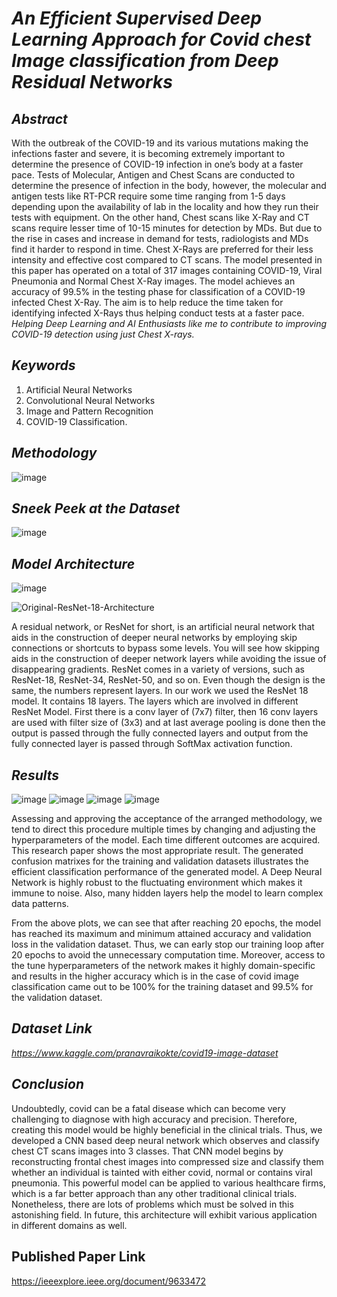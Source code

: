 # _An Efficient Supervised Deep Learning Approach for Covid chest Image classification from Deep Residual Networks_

## _Abstract_
With the outbreak of the COVID-19 and its various mutations making the infections faster and severe, it is becoming extremely important to determine the presence of COVID-19 infection in one’s body at a faster pace. Tests of Molecular, Antigen and Chest Scans are conducted to determine the presence of infection in the body, however, the molecular and antigen tests like RT-PCR require some time ranging from 1-5 days depending upon the availability of lab in the locality and how they run their tests with equipment. On the other hand, Chest scans like X-Ray and CT scans require lesser time of 10-15 minutes for detection by MDs. But due to the rise in cases and increase in demand for tests, radiologists and MDs find it harder to respond in time. Chest X-Rays are preferred for their less intensity and effective cost compared to CT scans. The model presented in this paper has operated on a total of 317 images containing COVID-19, Viral Pneumonia and Normal Chest X-Ray images. The model achieves an accuracy of 99.5% in the testing phase for classification of a COVID-19 infected Chest X-Ray. The aim is to help reduce the time taken for identifying infected X-Rays thus helping conduct tests at a faster pace. 
_Helping Deep Learning and AI Enthusiasts like me to contribute to improving COVID-19 detection using just Chest X-rays._

## _Keywords_
1) Artificial Neural Networks
2) Convolutional Neural Networks 
3) Image and Pattern Recognition 
4) COVID-19 Classification. 

## _Methodology_
![image](https://user-images.githubusercontent.com/65220704/132106660-75869364-19cc-4a17-8a68-58939ba24bd9.png)

## _Sneek Peek at the Dataset_
![image](https://user-images.githubusercontent.com/65220704/132106704-abe7e22b-b12d-4889-ab0e-c096fea3b328.png)



## _Model Architecture_
![image](https://user-images.githubusercontent.com/65220704/132106720-2c68f29e-1c5e-4d6d-bd27-a0a054bfb20a.png)

![Original-ResNet-18-Architecture](https://user-images.githubusercontent.com/65220704/132106510-02b931d3-7e48-459f-8977-22dbce19ef79.png)

A residual network, or ResNet for short, is an artificial neural network that aids in the construction of deeper neural networks by employing skip connections or shortcuts to bypass some levels. You will see how skipping aids in the construction of deeper network layers while avoiding the issue of disappearing gradients. ResNet comes in a variety of versions, such as ResNet-18, ResNet-34, ResNet-50, and so on. Even though the design is the same, the numbers represent layers. In our work we used the ResNet 18 model. It contains 18 layers. The layers which are involved in different ResNet Model. First there is a conv layer of (7x7) filter, then 16 conv layers are used with filter size of (3x3) and at last average pooling is done then the output is passed through the fully connected layers and output from the fully connected layer is passed through SoftMax activation function.


## _Results_
![image](https://user-images.githubusercontent.com/65220704/132106741-ff78753b-3796-4355-84df-35d5b787b5f8.png)
![image](https://user-images.githubusercontent.com/65220704/132106749-96f631ca-0766-4d54-8d83-5920915cb08c.png)
![image](https://user-images.githubusercontent.com/65220704/132106872-2dd86ce3-5c84-4767-9349-bd4814f80bad.png)
![image](https://user-images.githubusercontent.com/65220704/132106781-31b4ee40-aa8f-4197-b178-3a3309de61df.png)

Assessing and approving the acceptance of the arranged methodology, we tend to direct this procedure multiple times by changing and adjusting the hyperparameters of the model. Each time different outcomes are acquired. This research paper shows the most appropriate result. The generated confusion matrixes for the training and validation datasets illustrates the efficient classification performance of the generated model. 
A Deep Neural Network is highly robust to the fluctuating environment which makes it immune to noise. Also, many hidden layers help the model to learn complex data patterns.  

From the above plots, we can see that after reaching 20 epochs, the model has reached its maximum and minimum attained accuracy and validation loss in the validation dataset. Thus, we can early stop our training loop after 20 epochs to avoid the unnecessary computation time.
Moreover, access to the tune hyperparameters of the network makes it highly domain-specific and results in the higher accuracy which is in the case of covid image classification came out to be 100% for the training dataset and 99.5% for the validation dataset.  

## _Dataset Link_
_https://www.kaggle.com/pranavraikokte/covid19-image-dataset_

## _Conclusion_
Undoubtedly, covid can be a fatal disease which can become very challenging to diagnose with high accuracy and precision. Therefore, creating this model would be highly beneficial in the clinical trials. Thus, we developed a CNN based deep neural network which observes and classify chest CT scans images into 3 classes. That CNN model begins by reconstructing frontal chest images into compressed size and classify them whether an individual is tainted with either covid, normal or contains viral pneumonia. This powerful model can be applied to various healthcare firms, which is a far better approach than any other traditional clinical trials. Nonetheless, there are lots of problems which must be solved in this astonishing field. In future, this architecture will exhibit various application in different domains as well.

## Published Paper Link
https://ieeexplore.ieee.org/document/9633472
